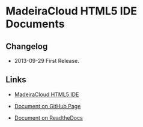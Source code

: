 MadeiraCloud HTML5 IDE Documents
========

## Changelog

- 2013-09-29 First Release.

## Links

- [MadeiraCloud HTML5 IDE](https://ide.madeiracloud.com/v2/)

- [Document on GitHub Page](http://madeiracloud.github.io/h5-docs/)

- [Document on ReadtheDocs](http://madeiracloud-document.readthedocs.org/en/latest/)
